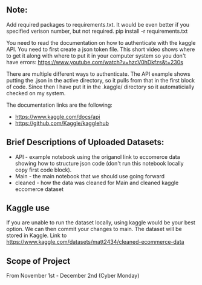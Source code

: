 ## Note:
Add required packages to requirements.txt. It would be even better if you specified verison number, but not required.
pip install -r requirements.txt

You need to read the documentation on how to authenticate with the kaggle API. You need to first create a json token file. This short video shows where to get it along with where to put it in your computer system so you don't have errors: https://www.youtube.com/watch?v=hzcV0hDkfzs&t=230s

There are multiple different ways to authenticate. The API example shows putting the .json in the active directory, so it pulls from that in the first block of code. Since then I have put it in the .kaggle/ directory so it automaticially checked on my system. 

The documentation links are the following:
- https://www.kaggle.com/docs/api
- https://github.com/Kaggle/kagglehub

## Brief Descriptions of Uploaded Datasets:
- API - example notebook using the origanol link to eccomerce data showing how to structure json code (don't run this notebook locally copy first code block). 
- Main - the main notebook that we should use going forward
- cleaned - how the data was cleaned for Main and cleaned kaggle eccomerce dataset

## Kaggle use
If you are unable to run the dataset locally, using kaggle would be your best option. We can then commit your changes to main. The dataset will be stored in Kaggle.
Link to https://www.kaggle.com/datasets/matt2434/cleaned-ecommerce-data

## Scope of Project
From November 1st - December 2nd (Cyber Monday)
